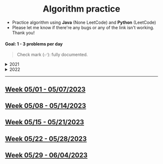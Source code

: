 <h1 align="center">
  Algorithm practice  
</h1>

* Practice algorithm using **Java** (None LeetCode) and **Python** (LeetCode)
* Please let me know if there're any bugs or any of the link isn't working. Thank you!

#### Goal: 1 - 3 problems per day

> Check mark (✅): fully documented.

<details>
<summary>2021</summary>

## [Week 1: 05/10 - 05/16/2021](Readmes/week1_05.10-05.16.21.md) &nbsp; &nbsp; ✅
## [Week 2: 05/17 - 05/23/2021](Readmes/week2_05.17-05.23.21.md) &nbsp; &nbsp; ✅
## [Week 3: 05/24 - 05/20/2021](Readmes/week3_05.24-05.30.21.md) &nbsp; &nbsp; ✅
## [Week 4: 05/31 - 06/06/2021](Readmes/week4_05.31-06.06.21.md) &nbsp; &nbsp; ✅
## [Week 5: 06/07 - 06/13/2021](Readmes/week5_06.07-06.13.21.md) &nbsp; &nbsp; ✅
## [Week 6: 06/14 - 06/20/2021](Readmes/week6_06.14-06.20.21.md) &nbsp; &nbsp; ✅
## [Week 7: 06/21 - 06/27/2021](Readmes/week7_06.21-06.27.21.md) &nbsp; &nbsp; ✅
## [Week 8: 06/28 - 07/04/2021](Readmes/week8_06.28-07.04.21.md) &nbsp; &nbsp; ✅
## [Week 9: 07/05 - 07/11/2021](Readmes/week9_07.05-07.11.21.md) &nbsp; &nbsp; ✅
## [Week 10: 07/12 - 07/18/2021](Readmes/week10_07.12-07.18.21.md) &nbsp; &nbsp; ✅
## [Week 11: 07/19 - 07/25/2021](Readmes/week11_07.19-07.25.21.md)
## [Week 12: 07/26 - 08/01/2021](Readmes/week12_07.26-08.01.21.md)
## [Week 13: 08/02 - 08/08/2021](Readmes/week13_08.02-08.08.21.md)
## [Week 14: 08/23 - 08/29/2021](Readmes/week14_08.23-08.29.21.md)
## [Week 15: 08/30 - 09/05/2021](Readmes/week15_08.30-09.05.21.md)
## [Week 16: 09/13 - 09/19/2021](Readmes/week16_09.13-09.19.21.md)
## [Week 17: 09/20 - 09/26/2021](Readmes/week17_09.20-09.26.21.md) &nbsp; ⭐
## [Week 18: 09/27 - 10/03/2021](Readmes/week18_09.27-10.03.21.md) &nbsp; ⭐
## [Week 19: 10/04 - 10/10/2021](Readmes/week19_10.04-10.10.21.md)
## [Week 20: 10/11 - 10/17/2021](Readmes/week20_10.11-10.17.21.md)
## [Week 21: 10/18 - 10/24/2021](Readmes/week21_10.18-10.24.21.md)
## [Week 22: 10/25 - 10/31/2021](Readmes/week22_10.25-10.31.21.md)
## [Week 23: 11/01 - 11/07/2021](Readmes/week23_11.01-11.07.21.md)
## [Week 24: 11/08 - 11/14/2021](Readmes/week24_11.08-11.14.21.md) &nbsp; ⭐
## [Week 25: 11/15 - 11/21/2021](Readmes/week25_11.15-11.21.21.md) &nbsp; ⭐
## [Week 26: 11/29 - 12/05/2021](Readmes/week26_11.29-12.05.21.md)
## [Week 27: 12/06 - 12/12/2021](Readmes/week27_12.06-12.12.21.md)
</details>

<details>
<summary>2022</summary>

## [Week 28: 01/03 - 01/09/2022](Readmes/week28_01.03-01.09.22.md)
## [Week 29: 01/10 - 01/16/2022](Readmes/week29_01.10-01.16.22.md)
## [Week 30: 01/17 - 01/23/2022](Readmes/week30_01.17-01.23.22.md)
## [Week 31: 01/24 - 01/30/2022](Readmes/week31_01.24-01.30.22.md)
</details>

---

## [Week 05/01 - 05/07/2023](Readmes_2023/week_05.01-05.07.23.md)
## [Week 05/08 - 05/14/2023](Readmes_2023/week_05.08-05.14.23.md)
## [Week 05/15 - 05/21/2023](Readmes_2023/week_05.15-05.21.23.md)
## [Week 05/22 - 05/28/2023](Readmes_2023/week_05.22-05.28.23.md)
## [Week 05/29 - 06/04/2023](Readmes_2023/week_05.29-06.04.23.md)

